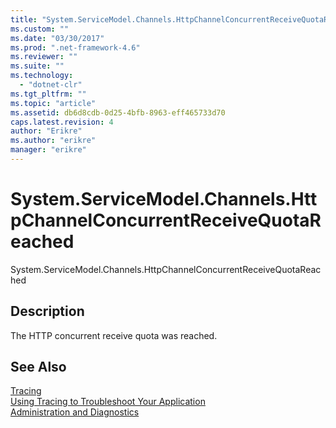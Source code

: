 ```yaml
---
title: "System.ServiceModel.Channels.HttpChannelConcurrentReceiveQuotaReached | Microsoft Docs"
ms.custom: ""
ms.date: "03/30/2017"
ms.prod: ".net-framework-4.6"
ms.reviewer: ""
ms.suite: ""
ms.technology: 
  - "dotnet-clr"
ms.tgt_pltfrm: ""
ms.topic: "article"
ms.assetid: db6d8cdb-0d25-4bfb-8963-eff465733d70
caps.latest.revision: 4
author: "Erikre"
ms.author: "erikre"
manager: "erikre"
---
```

# System.ServiceModel.Channels.HttpChannelConcurrentReceiveQuotaReached
System.ServiceModel.Channels.HttpChannelConcurrentReceiveQuotaReached  
  
## Description  
 The HTTP concurrent receive quota was reached.  
  
## See Also  
 [Tracing](../../../../../docs/framework/wcf/diagnostics/tracing/tracing.md)   
 [Using Tracing to Troubleshoot Your Application](../../../../../docs/framework/wcf/diagnostics/tracing/using-tracing-to-troubleshoot-your-application.md)   
 [Administration and Diagnostics](../../../../../docs/framework/wcf/diagnostics/administration-and-diagnostics.md)
